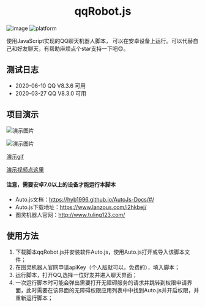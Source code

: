 <h1 align="center">qqRobot.js</h1>


![image](https://img.shields.io/badge/license-MIT-red)
![platform](https://img.shields.io/badge/platform-android%20%5E7.0-green)
<div>

使用JavaScript实现的QQ聊天机器人脚本， 可以在安卓设备上运行。可以代替自己和好友聊天，有帮助麻烦点个star支持一下吧:blush:。
## 测试日志
- 2020-06-10 QQ V8.3.6 可用
- 2020-03-27 QQ V8.3.0 可用
## 项目演示
![演示图片](http://back.1cloud.xyz/uploadImg/1591788324822_robot1.jpg)

![演示图片](http://back.1cloud.xyz/uploadImg/1591788363609_robot2.jpg)

[演示gif](http://back.1cloud.xyz/uploadImg/1591787872254_qqRobot.gif)

[演示视频点这里](https://v.qq.com/x/page/f0951t6g2mn.html?vuid24=%2B7RXi3cEu2ZkJ5tryXAXIw%3D%3D&url_from=share&second_share=0&share_from=copy)

#### 注意，需要安卓7.0以上的设备才能运行本脚本


</div>

- Auto.js文档：https://hyb1996.github.io/AutoJs-Docs/#/
- Auto.js下载地址：https://www.lanzous.com/i2hkbej/
- 图灵机器人官网：http://www.tuling123.com/


## 使用方法

1. 下载脚本qqRobot.js并安装软件Auto.js，使用Auto.js打开或导入该脚本文件；
2. 在图灵机器人官网申请apiKey（个人版就可以，免费的），填入脚本；
2. 运行脚本，打开QQ,选择一位好友并进入聊天界面；
3. 一次运行脚本时可能会弹出需要打开无障碍服务的请求并跳转到权限申请界面，此时需要在该界面的无障碍权限应用列表中中找到Auto.js并开启权限，并重新运行脚本；
